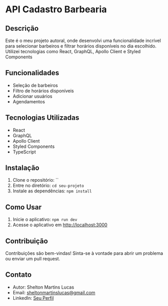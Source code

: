 # API Cadastro Barbearia
## Descrição
Este é o meu projeto autoral, onde desenvolvi uma funcionalidade incrível para selecionar barbeiros e filtrar horários disponíveis no dia escolhido. Utilizei tecnologias como React, GraphQL, Apollo Client e Styled Components

## Funcionalidades
- Seleção de barbeiros
- Filtro de horários disponíveis
- Adicionar usuários
- Agendamentos

## Tecnologias Utilizadas
- React
- GraphQL
- Apollo Client
- Styled Components
- TypeScript

## Instalação
1. Clone o repositório: ``
2. Entre no diretório: `cd seu-projeto`
3. Instale as dependências: `npm install`

## Como Usar
1. Inicie o aplicativo: `npm run dev`
2. Acesse o aplicativo em [http://localhost:3000](http://localhost:3000)

## Contribuição
Contribuições são bem-vindas! Sinta-se à vontade para abrir um problema ou enviar um pull request.

## Contato
- Autor: Shelton Martins Lucas
- Email: sheltonmartinslucas@gmail.com
- LinkedIn: [Seu Perfil](https://www.linkedin.com/in/shelton-martins/)

